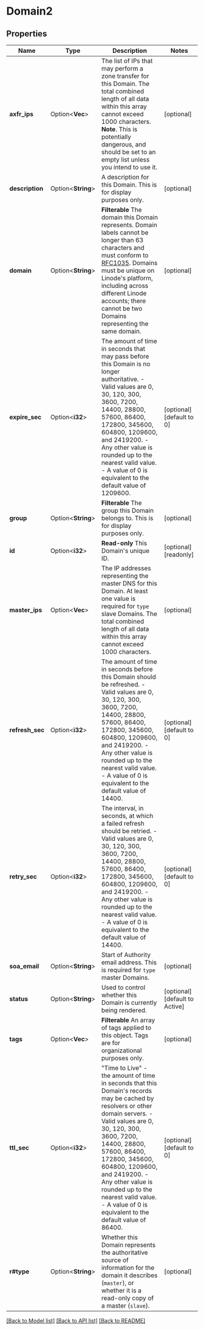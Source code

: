 # Domain2

## Properties

Name | Type | Description | Notes
------------ | ------------- | ------------- | -------------
**axfr_ips** | Option<**Vec<String>**> | The list of IPs that may perform a zone transfer for this Domain. The total combined length of all data within this array cannot exceed 1000 characters.  __Note__. This is potentially dangerous, and should be set to an empty list unless you intend to use it. | [optional]
**description** | Option<**String**> | A description for this Domain. This is for display purposes only. | [optional]
**domain** | Option<**String**> | __Filterable__ The domain this Domain represents. Domain labels cannot be longer than 63 characters and must conform to [RFC1035](https://tools.ietf.org/html/rfc1035). Domains must be unique on Linode's platform, including across different Linode accounts; there cannot be two Domains representing the same domain. | [optional]
**expire_sec** | Option<**i32**> | The amount of time in seconds that may pass before this Domain is no longer authoritative.  - Valid values are 0, 30, 120, 300, 3600, 7200, 14400, 28800, 57600, 86400, 172800, 345600, 604800, 1209600, and 2419200.  - Any other value is rounded up to the nearest valid value.  - A value of 0 is equivalent to the default value of 1209600. | [optional][default to 0]
**group** | Option<**String**> | __Filterable__ The group this Domain belongs to.  This is for display purposes only. | [optional]
**id** | Option<**i32**> | __Read-only__ This Domain's unique ID. | [optional][readonly]
**master_ips** | Option<**Vec<String>**> | The IP addresses representing the master DNS for this Domain. At least one value is required for `type` slave Domains. The total combined length of all data within this array cannot exceed 1000 characters. | [optional]
**refresh_sec** | Option<**i32**> | The amount of time in seconds before this Domain should be refreshed.  - Valid values are 0, 30, 120, 300, 3600, 7200, 14400, 28800, 57600, 86400, 172800, 345600, 604800, 1209600, and 2419200.  - Any other value is rounded up to the nearest valid value.  - A value of 0 is equivalent to the default value of 14400. | [optional][default to 0]
**retry_sec** | Option<**i32**> | The interval, in seconds, at which a failed refresh should be retried.  - Valid values are 0, 30, 120, 300, 3600, 7200, 14400, 28800, 57600, 86400, 172800, 345600, 604800, 1209600, and 2419200.  - Any other value is rounded up to the nearest valid value.  - A value of 0 is equivalent to the default value of 14400. | [optional][default to 0]
**soa_email** | Option<**String**> | Start of Authority email address. This is required for `type` master Domains. | [optional]
**status** | Option<**String**> | Used to control whether this Domain is currently being rendered. | [optional][default to Active]
**tags** | Option<**Vec<String>**> | __Filterable__ An array of tags applied to this object.  Tags are for organizational purposes only. | [optional]
**ttl_sec** | Option<**i32**> | \"Time to Live\" - the amount of time in seconds that this Domain's records may be cached by resolvers or other domain servers.  - Valid values are 0, 30, 120, 300, 3600, 7200, 14400, 28800, 57600, 86400, 172800, 345600, 604800, 1209600, and 2419200. - Any other value is rounded up to the nearest valid value. - A value of 0 is equivalent to the default value of 86400. | [optional][default to 0]
**r#type** | Option<**String**> | Whether this Domain represents the authoritative source of information for the domain it describes (`master`), or whether it is a read-only copy of a master (`slave`). | [optional]

[[Back to Model list]](../README.md#documentation-for-models) [[Back to API list]](../README.md#documentation-for-api-endpoints) [[Back to README]](../README.md)


